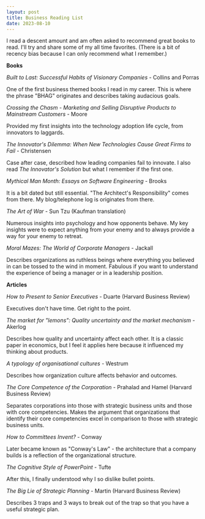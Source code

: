 ```yaml
---
layout: post
title: Business Reading List
date: 2023-08-10
---
```


I read a descent amount and am often asked to recommend great books to read.
I'll try and share some of my all time favorites. (There is a bit of recency bias
because I can only recommend what I remember.)

**Books**

_Built to Last: Successful Habits of Visionary Companies_ - Collins and Porras

One of the first business themed books I read in my career. This is where the
phrase "BHAG" originates and describes taking audacious goals.

_Crossing the Chasm - Marketing and Selling Disruptive Products to Mainstream Customers_ - Moore

Provided my first insights into the technology adoption life cycle, from innovators
to laggards.

_The Innovator's Dilemma: When New Technologies Cause Great Firms to Fail_ - Christensen

Case after case, described how leading companies fail to innovate. I also read
_The Innovator's Solution_ but what I remember if the first one.

_Mythical Man Month: Essays on Software Engineering_ - Brooks

It is a bit dated but still essential. "The Architect's Responsibility" comes from
there. My blog/telephone log is originates from there.

_The Art of War_ - Sun Tzu (Kaufman translation)

Numerous insights into psychology and how opponents behave. My key insights were to
expect anything from your enemy and to always provide a way for your enemy to retreat.

_Moral Mazes: The World of Corporate Managers_ - Jackall

Describes organizations as ruthless beings where everything you believed in can be
tossed to the wind in moment. Fabulous if you want to understand the experience
of being a manager or in a leadership position.

**Articles**

_How to Present to Senior Executives_ - Duarte (Harvard Business Review)

Executives don't have time. Get right to the point.

_The market for "lemons": Quality uncertainty and the market mechanism_ - Akerlog

Describes how quality and uncertainty affect each other. It is a classic paper in economics, but I feel it applies here because it influenced my thinking about
products.

_A typology of organisational cultures_ - Westrum

Describes how organization culture affects behavior and outcomes.

_The Core Competence of the Corporation_ - Prahalad and Hamel (Harvard Business Review)

Separates corporations into those with strategic business units and those with
core competencies. Makes the argument that organizations that identify their core 
competencies excel in comparison to those with strategic business units.

_How to Committees Invent?_ - Conway

Later became known as "Conway's Law" - the architecture that a company builds
is a reflection of the organizational structure.

_The Cognitive Style of PowerPoint_ - Tufte

After this, I finally understood why I so dislike bullet points.

_The Big Lie of Strategic Planning_ - Martin (Harvard Business Review)

Describes 3 traps and 3 ways to break out of the trap so that you have a useful
strategic plan.

